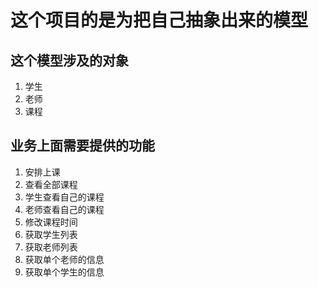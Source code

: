 # 这个项目的是为把自己抽象出来的模型

## 这个模型涉及的对象
1. 学生
2. 老师
3. 课程

## 业务上面需要提供的功能
1. 安排上课
2. 查看全部课程
3. 学生查看自己的课程
4. 老师查看自己的课程
5. 修改课程时间
6. 获取学生列表
7. 获取老师列表
8. 获取单个老师的信息
9. 获取单个学生的信息
